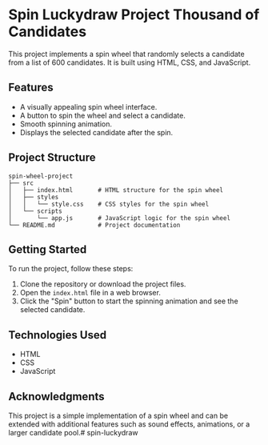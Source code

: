# Spin Luckydraw Project Thousand of Candidates

This project implements a spin wheel that randomly selects a candidate from a list of 600 candidates. It is built using HTML, CSS, and JavaScript.

## Features

- A visually appealing spin wheel interface.
- A button to spin the wheel and select a candidate.
- Smooth spinning animation.
- Displays the selected candidate after the spin.

## Project Structure

```
spin-wheel-project
├── src
│   ├── index.html       # HTML structure for the spin wheel
│   ├── styles
│   │   └── style.css    # CSS styles for the spin wheel
│   └── scripts
│       └── app.js       # JavaScript logic for the spin wheel
└── README.md            # Project documentation
```

## Getting Started

To run the project, follow these steps:

1. Clone the repository or download the project files.
2. Open the `index.html` file in a web browser.
3. Click the "Spin" button to start the spinning animation and see the selected candidate.

## Technologies Used

- HTML
- CSS
- JavaScript

## Acknowledgments

This project is a simple implementation of a spin wheel and can be extended with additional features such as sound effects, animations, or a larger candidate pool.# spin-luckydraw
